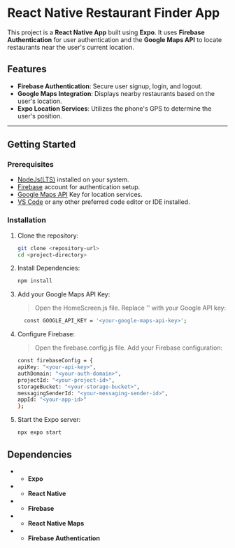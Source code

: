 # React Native Restaurant Finder App

This project is a **React Native App** built using **Expo**. It uses **Firebase Authentication** for user authentication and the **Google Maps API** to locate restaurants near the user's current location.

## Features
- **Firebase Authentication**: Secure user signup, login, and logout.
- **Google Maps Integration**: Displays nearby restaurants based on the user's location.
- **Expo Location Services**: Utilizes the phone's GPS to determine the user's position.

---

## Getting Started

### Prerequisites
- [NodeJs(LTS)](https://nodejs.org/en) installed on your system.
- [Firebase](https://console.firebase.google.com/) account for authentication setup.
- [Google Maps API](https://console.cloud.google.com/) Key for location services.
- [VS Code](https://code.visualstudio.com/) or any other preferred code editor or IDE installed.

### Installation

1. Clone the repository:
   ```bash
   git clone <repository-url>
   cd <project-directory>
2. Install Dependencies:
   ```bash
   npm install
3. Add your Google Maps API Key:
    > Open the HomeScreen.js file.
    > Replace '' with your Google API key:
    ```bash
      const GOOGLE_API_KEY = '<your-google-maps-api-key>';
4. Configure Firebase:
    > Open the firebase.config.js file.
    > Add your Firebase configuration:
    ```bash
    const firebaseConfig = {
    apiKey: "<your-api-key>",
    authDomain: "<your-auth-domain>",
    projectId: "<your-project-id>",
    storageBucket: "<your-storage-bucket>",
    messagingSenderId: "<your-messaging-sender-id>",
    appId: "<your-app-id>"
    };
5. Start the Expo server:
   ```bash
   npx expo start


## Dependencies
- - **Expo**
- - **React Native**
- - **Firebase**
- - **React Native Maps**
- - **Firebase Authentication**


